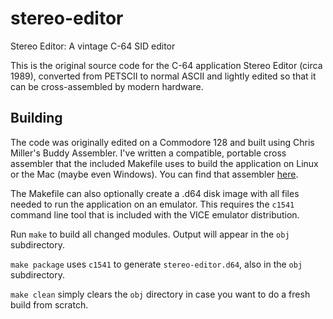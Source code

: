 # stereo-editor
Stereo Editor: A vintage C-64 SID editor

This is the original source code for the C-64 application Stereo Editor (circa 1989),
converted from PETSCII to normal ASCII and lightly edited so that it can be cross-assembled
by modern hardware.

Building
--------

The code was originally edited on a Commodore 128 and built using Chris Miller's
Buddy Assembler. I've written a compatible, portable cross assembler that the included
Makefile uses to build the application on Linux or the Mac (maybe even Windows). You can
find that assembler [here](https://github.com/ras88/as64).

The Makefile can also optionally create a .d64 disk image with all files needed to
run the application on an emulator. This requires the `c1541` command line tool that
is included with the VICE emulator distribution.

Run `make` to build all changed modules. Output will appear in the `obj` subdirectory.

`make package` uses `c1541` to generate `stereo-editor.d64`, also in the `obj`
subdirectory.

`make clean` simply clears the `obj` directory in case you want to do a fresh build
from scratch.
